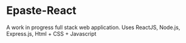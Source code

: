 # Epaste-React
 A work in progress full stack web application. Uses ReactJS, Node.js, Express.js, Html + CSS + Javascript
